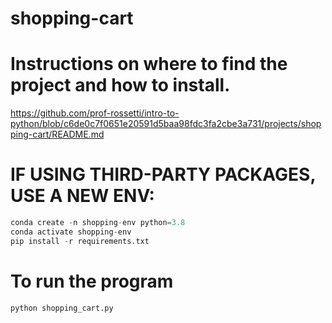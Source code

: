 # shopping-cart

# Instructions on where to find the project and how to install. 
https://github.com/prof-rossetti/intro-to-python/blob/c6de0c7f0651e20591d5baa98fdc3fa2cbe3a731/projects/shopping-cart/README.md

# IF USING THIRD-PARTY PACKAGES, USE A NEW ENV:
``` py
conda create -n shopping-env python=3.8 
conda activate shopping-env
pip install -r requirements.txt 
```

# To run the program
```py
python shopping_cart.py
```